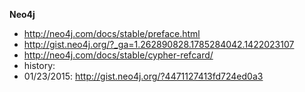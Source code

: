 **Neo4j**
- http://neo4j.com/docs/stable/preface.html
- http://gist.neo4j.org/?_ga=1.262890828.1785284042.1422023107
- http://neo4j.com/docs/stable/cypher-refcard/
- history:
- 01/23/2015: http://gist.neo4j.org/?4471127413fd724ed0a3
